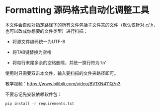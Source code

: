 # Formatting 源码格式自动化调整工具

本文件会自动对指定路径下的所有文件包括子文件夹的文件（默认仅针对.c/.h，也可以改成你想要的文件类型）进行扫描：

- 将源文件编码统一为UTF-8

- 将TAB键替换为空格


- 将每行末尾多余的空格删除，并统一换行符为'\n'


使用时只需要双击本文件，输入要扫描的文件夹路径即可。



教学视频：https://www.bilibili.com/video/BV1XN411Q7n3



不要忘记先安装依赖软件包：

```shell
pip install -r requirements.txt
```


